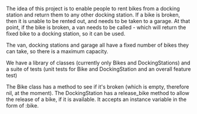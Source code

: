 The idea of this project is to enable people to rent bikes from a docking station and return them to any other docking station. If a bike is broken, then it is unable to be rented out, and needs to be taken to a garage. At that point, if the bike is broken, a van needs to be called - which will return the fixed bike to a docking station, so it can be used.

The van, docking stations and garage all have a fixed number of bikes they can take, so there is a maximum capacity.

We have a library of classes (currently only Bikes and DockingStations) and a suite of tests (unit tests for Bike and DockingStation and an overall feature test)

The Bike class has a method to see if it's broken (which is empty, therefore nil, at the moment). The DockingStation has a release_bike method to allow the release of a bike, if it is available. It accepts an instance variable in the form of :bike.
